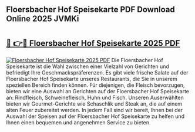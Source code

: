 ## Floersbacher Hof Speisekarte PDF Download Online 2025 JVMKi

# <h2><a href="http://gca98l.nevu.top/?p=Floersbacher+Hof+Speisekarte">🔗 👉🔴 Floersbacher Hof Speisekarte 2025 PDF</a></h2>

[![Floersbacher Hof Speisekarte 2025 PDF](https://i.imgur.com/dBaPXMq.png)](http://gca98l.nevu.top/?p=Floersbacher+Hof+Speisekarte)
Die Floersbacher Hof Speisekarte ist die Wahl zwischen einer Vielzahl von Gerichten und befriedigt Ihre Geschmackspräferenzen. Es gibt viele frische Salate auf der Floersbacher Hof Speisekarte unseres Restaurants, die Sie in unserem speziellen Bereich finden können. Für diejenigen, die Fleisch bevorzugen, bieten wir eine Auswahl an Gerichten auf der Floersbacher Hof Speisekarte an: Rindfleisch, Schweinefleisch, Huhn und Fisch. Unseren Auserwählten bieten wir Gourmet-Gerichte wie Schaschlik und Steak an, die auf einem alten Feuer zubereitet werden. In jedem Fall sind wir bereit, Ihnen bei der Auswahl der Speisen auf der Floersbacher Hof Speisekarte zu helfen und Ihnen einen bequemen und angenehmen Service zu bieten.
